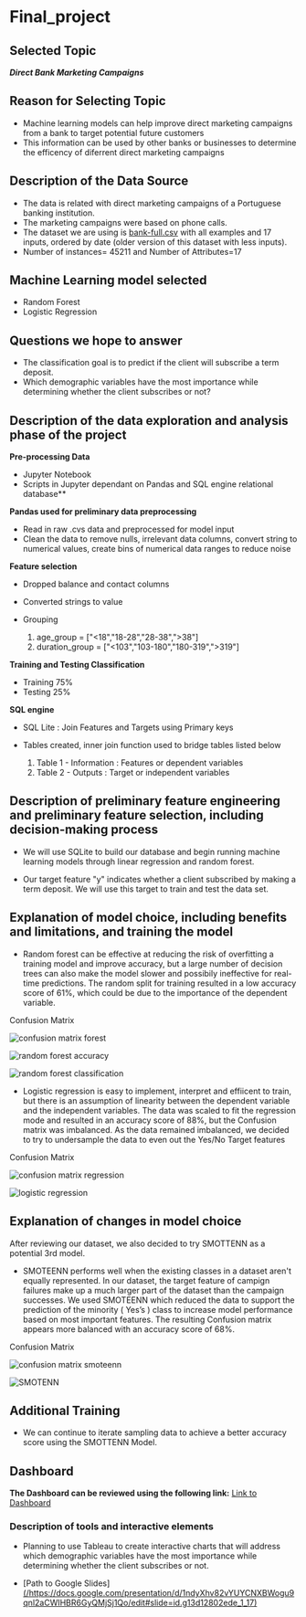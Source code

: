 # Final_project


## Selected Topic

***Direct Bank Marketing Campaigns***

## Reason for Selecting Topic

* Machine learning models can help improve direct marketing campaigns from a bank to target potential future customers
* This information can be used by other banks or businesses to determine the efficency of diferrent direct marketing campaigns

## Description of the Data Source

* The data is related with direct marketing campaigns of a Portuguese banking institution. 
* The marketing campaigns were based on phone calls. 
* The dataset we are using is [bank-full.csv](/bank-full.csv) with all examples and 17 inputs, ordered by date (older version of this dataset with less inputs).
* Number of instances= 45211 and Number of Attributes=17

## Machine Learning model selected

* Random Forest
* Logistic Regression

## Questions we hope to answer

* The classification goal is to predict if the client will subscribe a term deposit.
* Which demographic variables have the most importance while determining whether the client subscribes or not?

## Description of the data exploration and analysis phase of the project

**Pre-processing Data**
* Jupyter Notebook 
* Scripts in Jupyter dependant on Pandas and SQL engine relational database**

**Pandas used for preliminary data preprocessing**

* Read in raw .cvs data and preprocessed for model input
* Clean the data to remove nulls, irrelevant data columns, convert string to numerical values, create bins of numerical data ranges to reduce noise

**Feature selection**

* Dropped balance and contact columns
* Converted strings to value
* Grouping 

    1. age_group = ["<18","18-28","28-38",">38"]	
    2. duration_group = ["<103","103-180","180-319",">319"]

**Training and Testing Classification**

* Training 75%
* Testing 25% 	
    
**SQL engine**

* SQL Lite : Join Features and Targets using Primary keys
* Tables created, inner join function used to bridge tables listed below

    1. Table 1 - Information : Features or dependent variables  
    2. Table 2 - Outputs : Target or independent variables

## Description of preliminary feature engineering and preliminary feature selection, including decision-making process 

* We will use SQLite to build our database and begin running machine learning models through linear regression and random forest.  

* Our target feature "y" indicates whether a client subscribed by making a term deposit. We will use this target to train and test the data set.

## Explanation of model choice, including benefits and limitations, and training the model

* Random forest can be effective at reducing the risk of overfitting a training model and improve accuracy, but a large number of decision trees can also make the model slower and possibily ineffective for real-time predictions. The random split for training resulted in a low accuracy score of 61%, which could be due to the importance of the dependent variable.

Confusion Matrix

![confusion matrix forest](https://user-images.githubusercontent.com/99205688/181628726-0a49913c-e584-4701-b093-237b4d4370c4.PNG)


![random forest accuracy](https://user-images.githubusercontent.com/99205688/180333859-74c4e9d7-bb07-4ae9-ab90-55d181062138.PNG)

![random forest classification](https://user-images.githubusercontent.com/99205688/180333844-ed464ee1-4d6a-4639-93d5-b150805a1f15.PNG)

* Logistic regression is easy to implement, interpret and effiicent to train, but there is an assumption of linearity between the dependent variable and the independent variables. The data was scaled to fit the regression mode and resulted in an accuracy score of 88%, but the Confusion matrix was imbalanced. As the data remained imbalanced, we decided to try to undersample the data to even out the Yes/No Target features 

Confusion Matrix

![confusion matrix regression](https://user-images.githubusercontent.com/99205688/181628778-7310deac-76b3-44fa-a035-293b5c6b0dfd.PNG)


![logistic regression](https://user-images.githubusercontent.com/99205688/180333826-564dd79b-513f-498e-b422-956603bff804.PNG)

## Explanation of changes in model choice

After reviewing our dataset, we also decided to try SMOTTENN as a potential 3rd model.

* SMOTEENN performs well when the existing classes in a dataset aren't equally represented. In our dataset, the target feature of campign failures make up a much larger part of the dataset than the campaign successes. We used SMOTEENN which reduced the data to support the prediction of the minority ( Yes’s ) class to increase model performance based on most important features. The resulting Confusion matrix appears more balanced with an accuracy score of 68%.

Confusion Matrix

![confusion matrix smoteenn](https://user-images.githubusercontent.com/99205688/181628817-375cc1a9-1a1c-41bd-896f-845d7712447b.PNG)

![SMOTENN](https://user-images.githubusercontent.com/99205688/180333881-1fe5be18-b48a-4037-a62d-469bd4e53b6d.PNG)

## Additional Training

* We can continue to iterate sampling data to achieve a better accuracy score using the SMOTTENN Model.

## Dashboard 

**The Dashboard can be reviewed using the following link:**
[Link to Dashboard](https://public.tableau.com/app/profile/hans.feddersen/viz/FP_Dash_2/Dashboard2?publish=yes)

### Description of tools and interactive elements
* Planning to use Tableau to create interactive charts that will address which demographic variables have the most importance while determining whether the client subscribes or not.

* [Path to Google Slides][(/https://docs.google.com/presentation/d/1ndyXhv82vYUYCNXBWogu9qnl2aCWIHBR6GyQMjSj1Qo/edit#slide=id.g13d12802ede_1_17)](https://docs.google.com/presentation/d/1ndyXhv82vYUYCNXBWogu9qnl2aCWIHBR6GyQMjSj1Qo/edit#slide=id.g13d12802ede_1_17)
